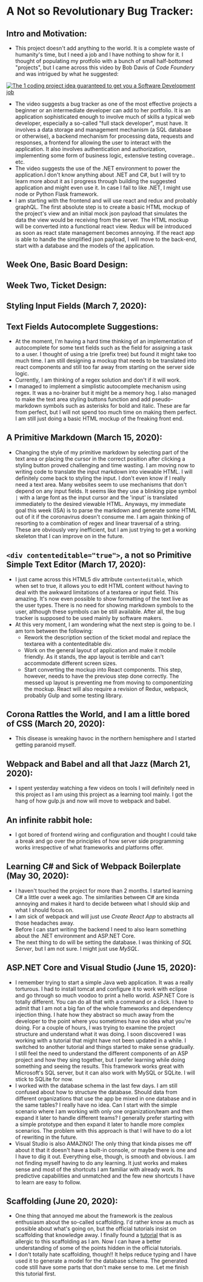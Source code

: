 # A Not so Revolutionary Bug Tracker:
## Intro and Motivation:
- This project doesn't add anything to the world. It is a complete waste of humanity's time, but I need a job and I have nothing to show for it. I thought of populating my protfolio with a bunch of small half-bottomed "projects", but I came across this video by Bob Davis of *Code Foundery* and was intrigued by what he suggested:

[![The 1 coding project idea guaranteed to get you a Software Development job](https://img.youtube.com/vi/oC483DTjRXU/0.jpg)](https://www.youtube.com/watch?v=oC483DTjRXU)
- The video suggests a bug tracker as one of the most effective projects a beginner or an intermediate developer can add to her portfolio. It is an application sophisticated enough to involve much of skills a typical web developer, especially a so-called "full stack developer", must have. It involves a data storage and management mechanism (a SQL database or otherwise), a backend mechanism for processing data, requests and responses, a frontend for allowing the user to interact with the application. It also involves authentication and authorization, implementing some form of business logic, extensive testing coverage.. etc. 
- The video suggests the use of the .NET environment to power the application.I don't know anything about .NET and C#, but I will try to learn more about it as I progress through building the suggested application and might even use it. In case I fail to like .NET, I might use node or Python Flask framework.
- I am starting with the frontend and will use react and redux and probably graphQL. The first absolute step is to create a basic HTML mockup of the project's view and an initial mock json payload that simulates the data the view would be receiving from the server. The HTML mockup will be converted into a functional react view. Redux will be introduced as soon as react state management becomes annoying. If the react app is able to handle the simplified json payload, I will move to the back-end, start with a database and the models of the application.

## Week One, Basic Board Design:
## Week Two, Ticket Design:
## Styling Input Fields (March 7, 2020):
## Text Fields Autocomplete Suggestions:
- At the moment, I'm having a hard time thinking of an implementation of autocomplete for some text fields such as the field for assigning a task to a user. I thought of using a trie (prefix tree) but found it might take too much time. I am still designing a mockup that needs to be translated into react components and still too far away from starting on the server side logic. 
- Currently, I am thinking of a regex solution and don't if it will work.
- I managed to implement a simplistic autocomplete mechanism using regex. It was a no-brainer but it might be a memory hog. I also managed to make the text area styling buttons function and add pseudo-markdown symbols such as asterisks for bold and italic. These are far from perfect, but I will not spend too much time on making them perfect. I am still just doing a basic HTML mockup of the freaking front end.

## A Primitive Markdown (March 15, 2020):
- Changing the style of my primitive markdown by selecting part of the text area or placing the cursor in the correct position after clicking a styling button proved challenging and time wasting. I am moving now to writing code to translate the input markdown into viewable HTML. I will definitely come back to styling the input. I don't even know if I really need a text area. Many websites seem to use mechanisms that don't depend on any input fields. It seems like they use a blinking pipe symbol `|` with a large font as the input cursor and the 'input' is translated immediately to the desired viewable HTML. Anyways, my immediate goal this week (ISA) is to parse the markdown and generate some HTML out of it if the coronavirus doesn't consume me. I am again thinking of resorting to a combination of regex and linear traversal of a string. These are obviously very inefficient, but I am just trying to get a working skeleton that I can improve on in the future.

## `<div contenteditable="true">`, a not so Primitive Simple Text Editor (March 17, 2020):
- I just came across this HTML5 div attribute `contenteditable`, which when set to true, it allows you to edit HTML content without having to deal with the awkward limitations of a textarea or input field. This amazing. It's now even possible to show formatting of the text live as the user types. There is no need for showing markdown symbols to the user, although these symbols can be still available. After all, the bug tracker is supposed to be used mainly by software makers.
- At this very moment, I am wondering what the next step is going to be. I am torn between the following:
	+ Rework the description section of the ticket modal and replace the textarea with a contenteditable div.
	+ Work on the general layout of application and make it mobile friendly. As it stands, the app layout is terrible and can't accommodate different screen sizes.
	+ Start converting the mockup into React components. This step, however, needs to have the previous step done correctly. The messed up layout is preventing me from moving to componentizing the mockup. React will also require a revision of Redux, webpack, probably Gulp and some testing library.

## Corona Rattles the World, and I am a little bored of CSS (March 20, 2020):
- This disease is wreaking havoc in the northern hemisphere and I started getting paranoid myself.

## Webpack and Babel and all that Jazz (March 21, 2020):
- I spent yesterday watching a few videos on tools I will definitely need in this project as  I am using this project as a learning tool mainly. I got the hang of how gulp.js and now will move to webpack and babel.

## An infinite rabbit hole:
- I got bored of frontend wiring and configuration and thought I could take a break and go over the principles of how server side programming works irrespective of what frameworks and platforms offer. 

## Learning C# and Sick of Webpack Boilerplate (May 30, 2020):
- I haven't touched the project for more than 2 months. I started learning C# a little over a week ago. The similarities between C# are kinda annoying and makes it hard to decide between what I should skip and what I should focus on. 
- I am sick of webpack and will just use *Create React App* to abstracts all those headaches away.
- Before I can start writing the backend I need to also learn something about the .NET environment and ASP.NET Core.
- The next thing to do will be setting the database. I was thinking of *SQL Server*, but I am not sure. I might just use *MySQL*.

## ASP.NET Core and Visual Studio (June 15, 2020):
- I remember trying to start a simple Java web application. It was a really torturous. I had to install tomcat and configure it to work with eclipse and go through so much voodoo to print a hello world. ASP.NET Core is totally different. You can do all that with a command or a click. I have to admit that I am not a big fan of the whole frameworks and dependency injection thing. I hate how they abstract so much away from the developer to the point where you sometimes have no idea what you're doing. For a couple of hours, I was trying to examine the project structure and understand what it was doing. I soon discovered I was working with a tutorial that might have not been updated in a while. I switched to another tutorial and things started to make sense gradually. I still feel the need to understand the different components of an ASP project and how they sing together, but I prefer learning while doing something and seeing the results. This framework works great with Microsoft's SQL server, but it can also work with MySQL or SQLite. I will stick to SQLite for now. 
- I worked with the database schema in the last few days. I am still confused about how to structure the database. Should data from different organizations that use the app be mixed in one database and in the same tables? I really have no idea. Can I start with the simple scenario where I am working with only one organization/team and then expand it later to handle different teams? I generally prefer starting with a simple prototype and then expand it later to handle more complex scenarios. The problem with this approach is that I will have to do a lot of rewriting in the future.
- Visual Studio is also AMAZING! The only thing that kinda pisses me off about it that it doesn't have a built-in console, or maybe there is one and I have to dig it out. Everything else, though, is smooth and obvious. I am not finding myself having to do any learning. It just works and makes sense and most of the shortcuts I am familiar with already work. Its predictive capabilities and unmatched and the few new shortcuts I have to learn are easy to follow.

## Scaffolding (June 20, 2020):
- One thing that annoyed me about the framework is the zealous enthusiasm about the so-called scaffolding. I'd rather know as much as possible about what's going on, but the official tutorials insist on scaffolding that knowledge away. I finally found a [tutorial](https://www.youtube.com/watch?v=fmvcAzHpsk8) that is as allergic to this scaffolding as I am. Now I can have a better understanding of some of the points hidden in the official tutorials. 
- I don't totally hate scaffolding, though!! It helps reduce typing and I have used it to generate a model for the database schema. The generated code still have some parts that don't make sense to me. Let me finish this tutorial first.

